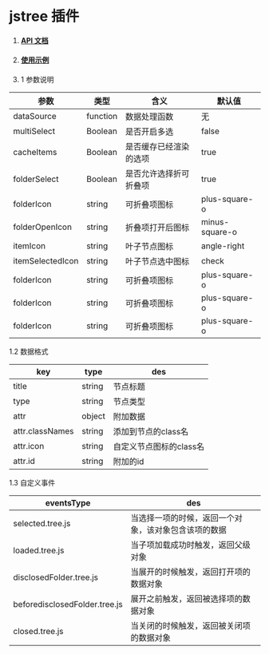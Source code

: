 # jstree 插件
1. #### [API 文档](http://note.youdao.com/)
1. #### [使用示例](http://note.youdao.com/)


1. 1 参数说明

参数 | 类型  | 含义 |默认值
---|---|---|---
dataSource | function |  数据处理函数|无
multiSelect | Boolean |  是否开启多选|false
cacheItems | Boolean |  是否缓存已经渲染的选项|true
folderSelect | Boolean |  是否允许选择折可折叠项|true
folderIcon | string | 可折叠项图标|plus-square-o
folderOpenIcon | string | 折叠项打开后图标| minus-square-o
itemIcon | string | 叶子节点图标|angle-right
itemSelectedIcon | string |叶子节点选中图标|check
folderIcon | string |可折叠项图标|plus-square-o
folderIcon | string |可折叠项图标|plus-square-o
folderIcon | string |可折叠项图标|plus-square-o


1.2 数据格式

key | type | des
---|---|---
title  | string | 节点标题
type  | string |节点类型
attr | object | 附加数据
attr.classNames | string |添加到节点的class名
attr.icon | string |自定义节点图标的class名
attr.id | string | 附加的id
1.3 自定义事件

eventsType  |  des
---|---
selected.tree.js | 当选择一项的时候，返回一个对象，该对象包含该项的数据
loaded.tree.js | 当子项加载成功时触发，返回父级对象
disclosedFolder.tree.js | 当展开的时候触发，返回打开项的数据对象
beforedisclosedFolder.tree.js | 展开之前触发，返回被选择项的数据对象
closed.tree.js | 当关闭的时候触发，返回被关闭项的数据对象





